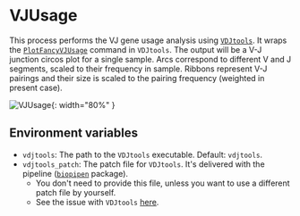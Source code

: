 # VJUsage

This process performs the VJ gene usage analysis using [`VDJtools`][1]. It wraps the [`PlotFancyVJUsage`][2] command in `VDJtools`. The output will be a V-J junction circos plot for a single sample. Arcs correspond to different V and J segments, scaled to their frequency in sample. Ribbons represent V-J pairings and their size is scaled to the pairing frequency (weighted in present case).

![VJUsage](https://vdjtools-doc.readthedocs.io/en/master/_images/basic-fancyvj.png){: width="80%" }

## Environment variables

- `vdjtools`: The path to the `VDJtools` executable. Default: `vdjtools`.
- `vdjtools_patch`: The patch file for `VDJtools`. It's delivered with the pipeline ([`biopipen`][3] package).
    - You don't need to provide this file, unless you want to use a different patch file by yourself.
    - See the issue with `VDJtools` [here](https://github.com/mikessh/vdjtools/issues/139).


[1]: https://vdjtools-doc.readthedocs.io/en/master/
[2]: https://vdjtools-doc.readthedocs.io/en/master/basic.html#plotfancyvjusage
[3]: https://github.com/pwwang/biopipen
